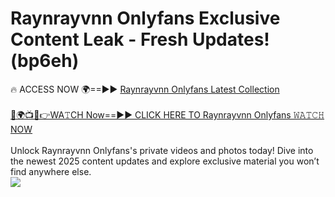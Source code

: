 # Raynrayvnn Onlyfans Exclusive Content Leak - Fresh Updates! (bp6eh)

🔥 ACCESS NOW 🌍==►► <a href="https://tinyurl.com/kvy9nzfs" rel="nofollow">Raynrayvnn Onlyfans Latest Collection</a>
<br><br>
[🔴🌍📺📱👉WA𝚃CH Now==►► CLICK HERE TO Raynrayvnn Onlyfans 𝚆𝙰𝚃𝙲𝙷 NOW](https://tinyurl.com/kvy9nzfs)
<br><br>
Unlock Raynrayvnn Onlyfans's private videos and photos today! Dive into the newest 2025 content updates and explore exclusive material you won’t find anywhere else.
<br>
<a href="https://tinyurl.com/kvy9nzfs" rel="nofollow" data-target="animated-image.originalLink"><img src="https://camo.githubusercontent.com/8a4f000d20f83aca3bf7ec5f350d767afa0574a8a352519fd8cfa583a6f93a33/68747470733a2f2f692e696d6775722e636f6d2f644a486b345a712e676966" data-canonical-src="https://i.imgur.com/dJHk4Zq.gif" style="max-width: 100%; display: inline-block;" data-target="animated-image.originalImage"></a>
<br>
